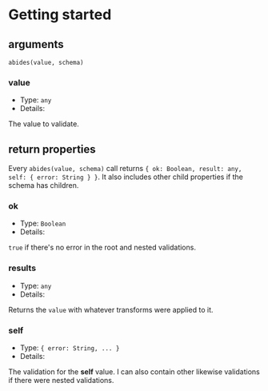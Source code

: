 
# Getting started

## arguments

`abides(value, schema)`

### value

* Type: `any`
* Details:

The value to validate.

## return properties

Every `abides(value, schema)` call returns `{ ok: Boolean, result: any, self: { error: String } }`.
It also includes other child properties if the schema has children.

### ok

* Type: `Boolean`
* Details:

`true` if there's no error in the root and nested validations.

### results

* Type: `any`
* Details:

Returns the `value` with whatever transforms were applied to it.

### self

* Type: `{ error: String, ... }`
* Details:

The validation for the **self** value.
I can also contain other likewise validations if there were nested validations.
